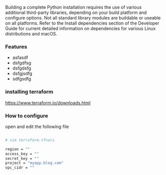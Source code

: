 Building a complete Python installation requires the use of various additional third-party libraries, depending on your build platform and configure options. Not all standard library modules are buildable or useable on all platforms. Refer to the Install dependencies section of the Developer Guide for current detailed information on dependencies for various Linux distributions and macOS.

### Features

- asfasdf 
- dsfgdfsg
- dsfgdsfg
- dsfgjsdfg
- sdfgsdfg

### installing terraform

https://www.terraform.io/downloads.html

### How to configure

open and edit the following file

```sh

# vim terraform.tfvars

region = ""
access_key = ""
secret_key = ""
project = "myapp.blog.com"
vpc_cidr = ""

```
